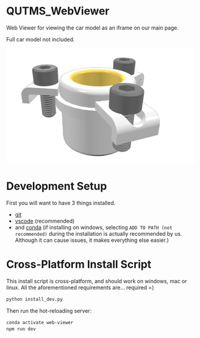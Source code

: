 # QUTMS_WebViewer

Web Viewer for viewing the car model as an iframe on our main page.

Full car model not included.

![web-viewer](/wiki/img/web-viewer.gif)

# Development Setup

First you will want to have 3 things installed.

- [git](https://git-scm.com/download)
- [vscode](https://code.visualstudio.com/) (recommended)
- and [conda](https://docs.conda.io/en/latest/miniconda.html) (if installing on windows, selecting `ADD TO PATH (not recommended)`
  during the installation is actually recommended by us. Although it can cause issues, it makes everything else easier.)

# Cross-Platform Install Script

This install script is cross-platform, and should work on windows, mac or linux.
All the aforementioned requirements are... required =)

```bash
python install_dev.py
```

Then run the hot-reloading server:

```bash
conda activate web-viewer
npm run dev
```
